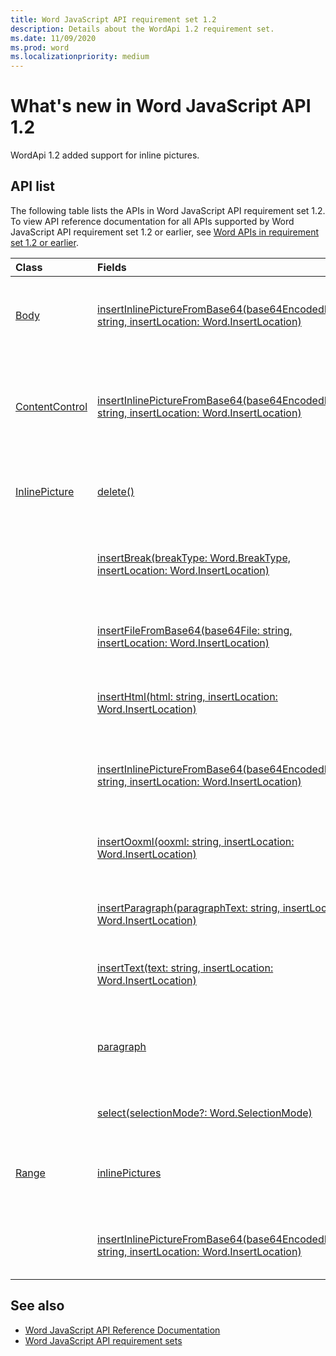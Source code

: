 ```yaml
---
title: Word JavaScript API requirement set 1.2
description: Details about the WordApi 1.2 requirement set.
ms.date: 11/09/2020
ms.prod: word
ms.localizationpriority: medium
---
```


# What's new in Word JavaScript API 1.2

WordApi 1.2 added support for inline pictures.

## API list

The following table lists the APIs in Word JavaScript API requirement set 1.2. To view API reference documentation for all APIs supported by Word JavaScript API requirement set 1.2 or earlier, see [Word APIs in requirement set 1.2 or earlier](/javascript/api/word?view=word-js-1.2&preserve-view=true).

| Class | Fields | Description |
|:---|:---|:---|
|[Body](/javascript/api/word/word.body)|[insertInlinePictureFromBase64(base64EncodedImage: string, insertLocation: Word.InsertLocation)](/javascript/api/word/word.body#word-word-body-insertinlinepicturefrombase64-member(1))|Inserts a picture into the body at the specified location.|
|[ContentControl](/javascript/api/word/word.contentcontrol)|[insertInlinePictureFromBase64(base64EncodedImage: string, insertLocation: Word.InsertLocation)](/javascript/api/word/word.contentcontrol#word-word-contentcontrol-insertinlinepicturefrombase64-member(1))|Inserts an inline picture into the content control at the specified location.|
|[InlinePicture](/javascript/api/word/word.inlinepicture)|[delete()](/javascript/api/word/word.inlinepicture#word-word-inlinepicture-delete-member(1))|Deletes the inline picture from the document.|
||[insertBreak(breakType: Word.BreakType, insertLocation: Word.InsertLocation)](/javascript/api/word/word.inlinepicture#word-word-inlinepicture-insertbreak-member(1))|Inserts a break at the specified location in the main document.|
||[insertFileFromBase64(base64File: string, insertLocation: Word.InsertLocation)](/javascript/api/word/word.inlinepicture#word-word-inlinepicture-insertfilefrombase64-member(1))|Inserts a document at the specified location.|
||[insertHtml(html: string, insertLocation: Word.InsertLocation)](/javascript/api/word/word.inlinepicture#word-word-inlinepicture-inserthtml-member(1))|Inserts HTML at the specified location.|
||[insertInlinePictureFromBase64(base64EncodedImage: string, insertLocation: Word.InsertLocation)](/javascript/api/word/word.inlinepicture#word-word-inlinepicture-insertinlinepicturefrombase64-member(1))|Inserts an inline picture at the specified location.|
||[insertOoxml(ooxml: string, insertLocation: Word.InsertLocation)](/javascript/api/word/word.inlinepicture#word-word-inlinepicture-insertooxml-member(1))|Inserts OOXML at the specified location.|
||[insertParagraph(paragraphText: string, insertLocation: Word.InsertLocation)](/javascript/api/word/word.inlinepicture#word-word-inlinepicture-insertparagraph-member(1))|Inserts a paragraph at the specified location.|
||[insertText(text: string, insertLocation: Word.InsertLocation)](/javascript/api/word/word.inlinepicture#word-word-inlinepicture-inserttext-member(1))|Inserts text at the specified location.|
||[paragraph](/javascript/api/word/word.inlinepicture#word-word-inlinepicture-paragraph-member)|Gets the parent paragraph that contains the inline image.|
||[select(selectionMode?: Word.SelectionMode)](/javascript/api/word/word.inlinepicture#word-word-inlinepicture-select-member(1))|Selects the inline picture.|
|[Range](/javascript/api/word/word.range)|[inlinePictures](/javascript/api/word/word.range#word-word-range-inlinepictures-member)|Gets the collection of inline picture objects in the range.|
||[insertInlinePictureFromBase64(base64EncodedImage: string, insertLocation: Word.InsertLocation)](/javascript/api/word/word.range#word-word-range-insertinlinepicturefrombase64-member(1))|Inserts a picture at the specified location.|

## See also

- [Word JavaScript API Reference Documentation](/javascript/api/word)
- [Word JavaScript API requirement sets](word-api-requirement-sets.md)
